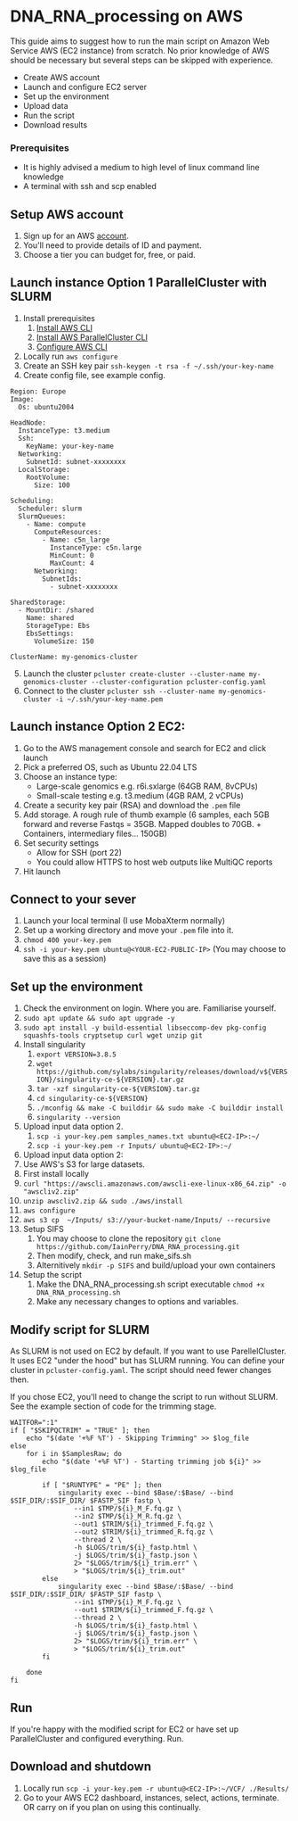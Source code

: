 # DNA_RNA_processing on AWS
This guide aims to suggest how to run the main script on Amazon Web Service AWS (EC2 instance) from scratch.
No prior knowledge of AWS should be necessary but several steps can be skipped with experience.
+ Create AWS account
+ Launch and configure EC2 server
+ Set up the environment
+ Upload data
+ Run the script
+ Download results

### Prerequisites
+ It is highly advised a medium to high level of linux command line knowledge
+ A terminal with ssh and scp enabled

## Setup AWS account
1. Sign up for an AWS [account](https://signin.aws.amazon.com/signup?request_type=register).
2. You'll need to provide details of ID and payment.
3. Choose a tier you can budget for, free, or paid.

## Launch instance Option 1 ParallelCluster with SLURM
1. Install prerequisites
   1. [Install AWS CLI](https://docs.aws.amazon.com/cli/latest/userguide/install-cliv2.html)
   2. [Install AWS ParallelCluster CLI](https://docs.aws.amazon.com/parallelcluster/latest/ug/install-v3.html)
   3. [Configure AWS CLI](https://docs.aws.amazon.com/cli/latest/userguide/cli-configure-quickstart.html)
2. Locally run `aws configure`
3. Create an SSH key pair `ssh-keygen -t rsa -f ~/.ssh/your-key-name`
4. Create config file, see example config.
   
```
Region: Europe 
Image:
  Os: ubuntu2004

HeadNode:
  InstanceType: t3.medium
  Ssh:
    KeyName: your-key-name
  Networking:
    SubnetId: subnet-xxxxxxxx
  LocalStorage:
    RootVolume:
      Size: 100

Scheduling:
  Scheduler: slurm
  SlurmQueues:
    - Name: compute
      ComputeResources:
        - Name: c5n_large
          InstanceType: c5n.large
          MinCount: 0
          MaxCount: 4
      Networking:
        SubnetIds:
          - subnet-xxxxxxxx

SharedStorage:
  - MountDir: /shared
    Name: shared
    StorageType: Ebs
    EbsSettings:
      VolumeSize: 150

ClusterName: my-genomics-cluster
```

5. Launch the cluster `pcluster create-cluster --cluster-name my-genomics-cluster --cluster-configuration pcluster-config.yaml`
6. Connect to the cluster `pcluster ssh --cluster-name my-genomics-cluster -i ~/.ssh/your-key-name.pem`

## Launch instance Option 2 EC2:
1. Go to the AWS management console and search for EC2 and click launch
2. Pick a preferred OS, such as Ubuntu 22.04 LTS
3. Choose an instance type:
   +  Large-scale genomics e.g. r6i.sxlarge (64GB RAM, 8vCPUs)
   +  Small-scale testing e.g. t3.medium (4GB RAM, 2 vCPUs)
4. Create a security key pair (RSA) and download the `.pem` file
5. Add storage. A rough rule of thumb example (6 samples, each 5GB forward and reverse Fastqs = 35GB. Mapped doubles to 70GB. + Containers, intermediary files... 150GB)
6. Set security settings
   + Allow for SSH (port 22)
   + You could allow HTTPS to host web outputs like MultiQC reports
7. Hit launch

## Connect to your sever
1. Launch your local terminal (I use MobaXterm normally)
2. Set up a working directory and move your `.pem` file into it.
3. `chmod 400 your-key.pem`
4. `ssh -i your-key.pem ubuntu@<YOUR-EC2-PUBLIC-IP>` (You may choose to save this as a session)

## Set up the environment
1. Check the environment on login. Where you are. Familiarise yourself.
2. `sudo apt update && sudo apt upgrade -y`
3. `sudo apt install -y build-essential libseccomp-dev pkg-config squashfs-tools cryptsetup curl wget unzip git`
4. Install singularity
   1. `export VERSION=3.8.5`
   2. `wget https://github.com/sylabs/singularity/releases/download/v${VERSION}/singularity-ce-${VERSION}.tar.gz`
   3. `tar -xzf singularity-ce-${VERSION}.tar.gz`
   4. `cd singularity-ce-${VERSION}`
   5. `./mconfig && make -C builddir && sudo make -C builddir install`
   6. `singularity --version`
5. Upload input data option 2.
   1. `scp -i your-key.pem samples_names.txt ubuntu@<EC2-IP>:~/`
   2. `scp -i your-key.pem -r Inputs/ ubuntu@<EC2-IP>:~/`
6.  Upload input data option 2:
   1. Use AWS's S3 for large datasets.
   2. First install locally
   3. `curl "https://awscli.amazonaws.com/awscli-exe-linux-x86_64.zip" -o "awscliv2.zip"`
   4. `unzip awscliv2.zip && sudo ./aws/install`
   5. `aws configure`
   6. `aws s3 cp  ~/Inputs/ s3://your-bucket-name/Inputs/ --recursive`
7. Setup SIFS
   1. You may choose to clone the repository `git clone https://github.com/IainPerry/DNA_RNA_processing.git`
   2. Then modify, check, and run make_sifs.sh
   3. Alternitively `mkdir -p SIFS` and build/upload your own containers
8. Setup the script
   1. Make the DNA_RNA_processing.sh script executable `chmod +x DNA_RNA_processing.sh`
   2. Make any necessary changes to options and variables.
  
## Modify script for SLURM
As SLURM is not used on EC2 by default. If you want to use ParellelCluster. It uses EC2 "under the hood" but has SLURM running.
You can define your cluster in `pcluster-config.yaml`. The script should need fewer changes then.

If you chose EC2, you'll need to change the script to run without SLURM. See the example section of code for the trimming stage.

```
WAITFOR=":1"
if [ "$SKIPQCTRIM" = "TRUE" ]; then
    echo "$(date '+%F %T') - Skipping Trimming" >> $log_file
else
    for i in $SamplesRaw; do
        echo "$(date '+%F %T') - Starting trimming job ${i}" >> $log_file

        if [ "$RUNTYPE" = "PE" ]; then
            singularity exec --bind $Base/:$Base/ --bind $SIF_DIR/:$SIF_DIR/ $FASTP_SIF fastp \
                --in1 $TMP/${i}_M_F.fq.gz \
                --in2 $TMP/${i}_M_R.fq.gz \
                --out1 $TRIM/${i}_trimmed_F.fq.gz \
                --out2 $TRIM/${i}_trimmed_R.fq.gz \
                --thread 2 \
                -h $LOGS/trim/${i}_fastp.html \
                -j $LOGS/trim/${i}_fastp.json \
                2> "$LOGS/trim/${i}_trim.err" \
                > "$LOGS/trim/${i}_trim.out"
        else
            singularity exec --bind $Base/:$Base/ --bind $SIF_DIR/:$SIF_DIR/ $FASTP_SIF fastp \
                --in1 $TMP/${i}_M_F.fq.gz \
                --out1 $TRIM/${i}_trimmed_F.fq.gz \
                --thread 2 \
                -h $LOGS/trim/${i}_fastp.html \
                -j $LOGS/trim/${i}_fastp.json \
                2> "$LOGS/trim/${i}_trim.err" \
                > "$LOGS/trim/${i}_trim.out"
        fi

    done
fi
```

## Run
If you're happy with the modified script for EC2 or have set up ParallelCluster and configured everything. Run.

## Download and shutdown
1. Locally run `scp -i your-key.pem -r ubuntu@<EC2-IP>:~/VCF/ ./Results/`
2. Go to your AWS EC2 dashboard, instances, select, actions, terminate. OR carry on if you plan on using this continually.

